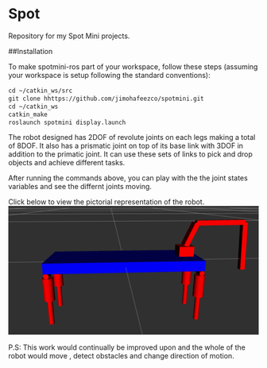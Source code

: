 # Spot
Repository for my Spot Mini projects.

##Installation

To make spotmini-ros part of your workspace, follow these steps (assuming your workspace is setup following the standard conventions):
```
cd ~/catkin_ws/src
git clone hhttps://github.com/jimohafeezco/spotmini.git
cd ~/catkin_ws
catkin_make
roslaunch spotmini display.launch 

```

The robot designed has 2DOF of revolute joints on each legs making a total of 8DOF. It also has a prismatic joint on top of its base link with 3DOF in addition to the primatic joint. It can use these sets of links to pick and drop objects and achieve different tasks.

After running the commands above, you can play with the the joint states variables and see the differnt joints moving.



Click below to view the pictorial representation of the robot.
![alt text](https://github.com/jimohafeezco/spotmini/blob/master/Screenshot%20from%202019-10-05%2019-31-24.png)





P.S: This work would continually be improved upon and the whole of the robot would move , detect obstacles and change direction of motion.
